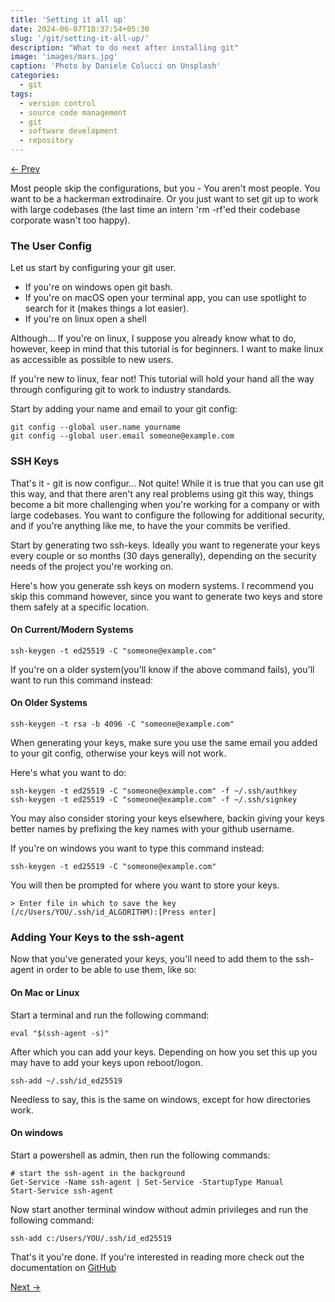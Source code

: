 ```yaml
---
title: 'Setting it all up'
date: 2024-06-07T18:37:54+05:30 
slug: '/git/setting-it-all-up/'
description: "What to do next after installing git"
image: 'images/mars.jpg'
caption: 'Photo by Daniele Colucci on Unsplash'
categories:
  - git
tags:
  - version control
  - source code management
  - git
  - software development
  - repository
---
```

[&larr; Prev](/posts/git/getting-started-with-git/) 

Most people skip the configurations, but you - You aren't most people. You want to be a hackerman extrodinaire. Or you just want to set git up to work with large codebases (the last time an intern 'rm -rf'ed their codebase corporate wasn't too happy).

### The User Config

Let us start by configuring your git user.

- If you're on windows open git bash.
- If you're on macOS open your terminal app, you can use spotlight to search for it (makes things a lot easier).
- If you're on linux open a shell 

Although... If you're on linux, I suppose you already know what to do, however, keep in mind that this tutorial is for beginners. I want to make linux as accessible as possible to new users.

If you're new to linux, fear not! This tutorial will hold your hand all the way through configuring git to work to industry standards.

Start by adding your name and email to your git config:

```
git config --global user.name yourname
git config --global user.email someone@example.com
```

### SSH Keys

That's it - git is now configur... Not quite! While it is true that you can use git this way, and that there aren't any real problems using git this way, things become a bit more challenging when you're working for a company or with large codebases. You want to configure the following for additional security, and if you're anything like me, to have the your commits be verified.

Start by generating two ssh-keys. Ideally you want to regenerate your keys every couple or so months (30 days generally), depending on the security needs of the project you're working on. 

Here's how you generate ssh keys on modern systems. I recommend you skip this command however, since you want to generate two keys and store them safely at a specific location.

#### On Current/Modern Systems

```
ssh-keygen -t ed25519 -C "someone@example.com"
```

If you're on a older system(you'll know if the above command fails), you'll want to run this command instead:

#### On Older Systems 

```
ssh-keygen -t rsa -b 4096 -C "someone@example.com"
```

When generating your keys, make sure you use the same email you added to your git config, otherwise your keys will not work.

Here's what you want to do:

```
ssh-keygen -t ed25519 -C "someone@example.com" -f ~/.ssh/authkey
ssh-keygen -t ed25519 -C "someone@example.com" -f ~/.ssh/signkey
```

You may also consider storing your keys elsewhere, backin giving your keys better names by prefixing the key names with your github username.

If you're on windows you want to type this command instead:

```
ssh-keygen -t ed25519 -C "someone@example.com"
```

You will then be prompted for where you want to store your keys.

```
> Enter file in which to save the key (/c/Users/YOU/.ssh/id_ALGORITHM):[Press enter]
```

### Adding Your Keys to the ssh-agent

Now that you've generated your keys, you'll need to add them to the ssh-agent in order to be able to use them, like so:

#### On Mac or Linux

Start a terminal and run the following command:

```
eval "$(ssh-agent -s)"
```

After which you can add your keys. Depending on how you set this up you may have to add your keys upon reboot/logon. 

```
ssh-add ~/.ssh/id_ed25519
```

Needless to say, this is the same on windows, except for how directories work.

#### On windows

Start a powershell as admin, then run the following commands:

```
# start the ssh-agent in the background
Get-Service -Name ssh-agent | Set-Service -StartupType Manual
Start-Service ssh-agent
```

Now start another terminal window without admin privileges and run the following command:

```
ssh-add c:/Users/YOU/.ssh/id_ed25519
```

That's it you're done. If you're interested in reading more check out the documentation on [GitHub](https://docs.github.com/en/authentication/connecting-to-github-with-ssh/generating-a-new-ssh-key-and-adding-it-to-the-ssh-agent)

[Next &rarr;](/posts/git/creating-your-first-git-repository/)
